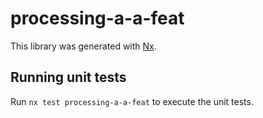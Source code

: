 # processing-a-a-feat

This library was generated with [Nx](https://nx.dev).

## Running unit tests

Run `nx test processing-a-a-feat` to execute the unit tests.
